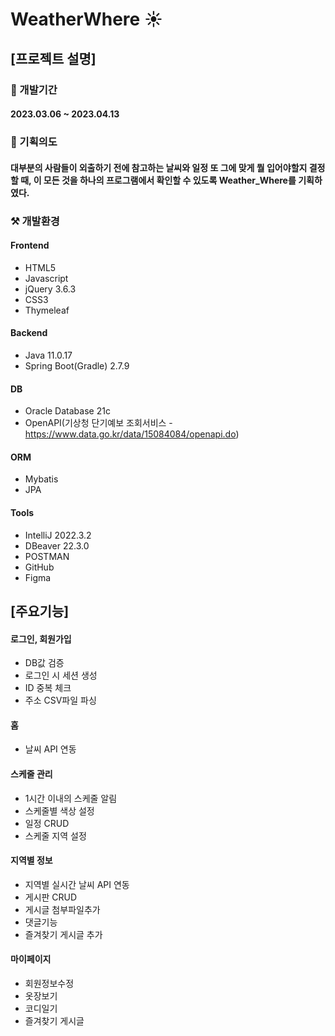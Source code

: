 # WeatherWhere :sunny:

## [프로젝트 설명]
### :date: 개발기간
#### 2023.03.06 ~ 2023.04.13

### :pushpin: 기획의도
#### 대부분의 사람들이 외출하기 전에 참고하는 날씨와 일정 또 그에 맞게 뭘 입어야할지 결정할 때, 이 모든 것을 하나의 프로그램에서 확인할 수 있도록 Weather_Where를 기획하였다.

### ⚒️ 개발환경
#### Frontend
- HTML5
- Javascript
- jQuery 3.6.3
- CSS3
- Thymeleaf
#### Backend
- Java 11.0.17
- Spring Boot(Gradle) 2.7.9
#### DB
- Oracle Database 21c
- OpenAPI(기상청 단기예보 조회서비스 - https://www.data.go.kr/data/15084084/openapi.do)
#### ORM
- Mybatis
- JPA
#### Tools
- IntelliJ 2022.3.2
- DBeaver 22.3.0
- POSTMAN
- GitHub
- Figma

## [주요기능]
#### 로그인, 회원가입
- DB값 검증
- 로그인 시 세션 생성
- ID 중복 체크
- 주소 CSV파일 파싱
#### 홈
- 날씨 API 연동
#### 스케줄 관리
- 1시간 이내의 스케줄 알림
- 스케줄별 색상 설정
- 일정 CRUD
- 스케줄 지역 설정
#### 지역별 정보
- 지역별 실시간 날씨 API 연동
- 게시판 CRUD
- 게시글 첨부파일추가
- 댓글기능
- 즐겨찾기 게시글 추가
#### 마이페이지
- 회원정보수정
- 옷장보기
- 코디일기
- 즐겨찾기 게시글

